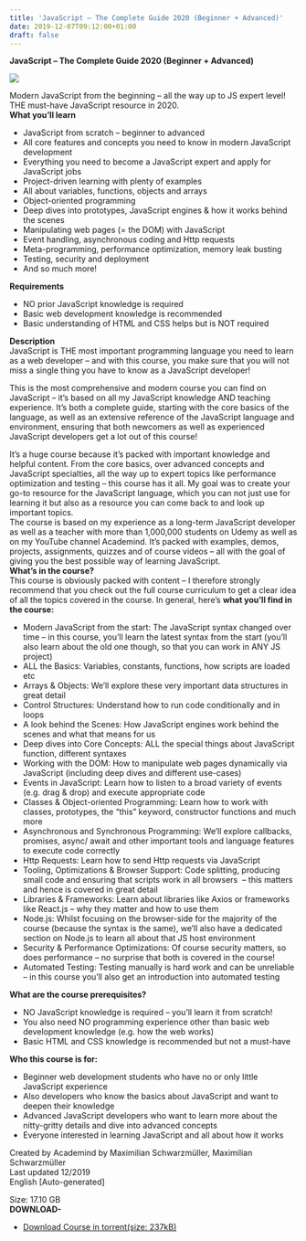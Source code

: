 ```yaml
---
title: 'JavaScript – The Complete Guide 2020 (Beginner + Advanced)'
date: 2019-12-07T09:12:00+01:00
draft: false
---
```


**JavaScript – The Complete Guide 2020 (Beginner + Advanced)**  

[![](https://1.bp.blogspot.com/-BwkJR-6spEM/XeteD1Y0Z5I/AAAAAAAABys/L2f0tzC0UA44CF5CCt7XTfvSe2ocjficQCNcBGAsYHQ/s400/2508942_11d3.jpg)](https://1.bp.blogspot.com/-BwkJR-6spEM/XeteD1Y0Z5I/AAAAAAAABys/L2f0tzC0UA44CF5CCt7XTfvSe2ocjficQCNcBGAsYHQ/s1600/2508942_11d3.jpg)

Modern JavaScript from the beginning – all the way up to JS expert level! THE must-have JavaScript resource in 2020.  
**What you’ll learn**  

*   JavaScript from scratch – beginner to advanced
*   All core features and concepts you need to know in modern JavaScript development
*   Everything you need to become a JavaScript expert and apply for JavaScript jobs
*   Project-driven learning with plenty of examples
*   All about variables, functions, objects and arrays
*   Object-oriented programming
*   Deep dives into prototypes, JavaScript engines & how it works behind the scenes
*   Manipulating web pages (= the DOM) with JavaScript
*   Event handling, asynchronous coding and Http requests
*   Meta-programming, performance optimization, memory leak busting
*   Testing, security and deployment
*   And so much more!

**Requirements**  

*   NO prior JavaScript knowledge is required
*   Basic web development knowledge is recommended
*   Basic understanding of HTML and CSS helps but is NOT required

**Description**  
JavaScript is THE most important programming language you need to learn as a web developer – and with this course, you make sure that you will not miss a single thing you have to know as a JavaScript developer!  
  
This is the most comprehensive and modern course you can find on JavaScript – it’s based on all my JavaScript knowledge AND teaching experience. It’s both a complete guide, starting with the core basics of the language, as well as an extensive reference of the JavaScript language and environment, ensuring that both newcomers as well as experienced JavaScript developers get a lot out of this course!  
  
It’s a huge course because it’s packed with important knowledge and helpful content. From the core basics, over advanced concepts and JavaScript specialties, all the way up to expert topics like performance optimization and testing – this course has it all. My goal was to create your go-to resource for the JavaScript language, which you can not just use for learning it but also as a resource you can come back to and look up important topics.  
The course is based on my experience as a long-term JavaScript developer as well as a teacher with more than 1,000,000 students on Udemy as well as on my YouTube channel Academind. It’s packed with examples, demos, projects, assignments, quizzes and of course videos – all with the goal of giving you the best possible way of learning JavaScript.  
**What’s in the course?**  
This course is obviously packed with content – I therefore strongly recommend that you check out the full course curriculum to get a clear idea of all the topics covered in the course. In general, here’s **what you’ll find in the course:**  

*   Modern JavaScript from the start: The JavaScript syntax changed over time – in this course, you’ll learn the latest syntax from the start (you’ll also learn about the old one though, so that you can work in ANY JS project)
*   ALL the Basics: Variables, constants, functions, how scripts are loaded etc
*   Arrays & Objects: We’ll explore these very important data structures in great detail
*   Control Structures: Understand how to run code conditionally and in loops
*   A look behind the Scenes: How JavaScript engines work behind the scenes and what that means for us
*   Deep dives into Core Concepts: ALL the special things about JavaScript function, different syntaxes
*   Working with the DOM: How to manipulate web pages dynamically via JavaScript (including deep dives and different use-cases)
*   Events in JavaScript: Learn how to listen to a broad variety of events (e.g. drag & drop) and execute appropriate code
*   Classes & Object-oriented Programming: Learn how to work with classes, prototypes, the “this” keyword, constructor functions and much more
*   Asynchronous and Synchronous Programming: We’ll explore callbacks, promises, async/ await and other important tools and language features to execute code correctly
*   Http Requests: Learn how to send Http requests via JavaScript
*   Tooling, Optimizations & Browser Support: Code splitting, producing small code and ensuring that scripts work in all browsers  – this matters and hence is covered in great detail
*   Libraries & Frameworks: Learn about libraries like Axios or frameworks like React.js – why they matter and how to use them
*   Node.js: Whilst focusing on the browser-side for the majority of the course (because the syntax is the same), we’ll also have a dedicated section on Node.js to learn all about that JS host environment
*   Security & Performance Optimizations: Of course security matters, so does performance – no surprise that both is covered in the course!
*   Automated Testing: Testing manually is hard work and can be unreliable – in this course you’ll also get an introduction into automated testing

**What are the course prerequisites?**  

*   NO JavaScript knowledge is required – you’ll learn it from scratch!
*   You also need NO programming experience other than basic web development knowledge (e.g. how the web works)
*   Basic HTML and CSS knowledge is recommended but not a must-have

**Who this course is for:**  

*   Beginner web development students who have no or only little JavaScript experience
*   Also developers who know the basics about JavaScript and want to deepen their knowledge
*   Advanced JavaScript developers who want to learn more about the nitty-gritty details and dive into advanced concepts
*   Everyone interested in learning JavaScript and all about how it works

Created by Academind by Maximilian Schwarzmüller, Maximilian Schwarzmüller  
Last updated 12/2019  
English \[Auto-generated\]  
  
Size: 17.10 GB  
**DOWNLOAD-**

*   [Download Course in torrent(size: 237kB)](https://www.up-4ever.org/55zxztvrzdzh)